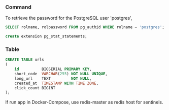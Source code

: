 ### Command
To retrieve the password for the PostgreSQL user 'postgres',
```sql
SELECT rolname, rolpassword FROM pg_authid WHERE rolname = 'postgres';
```
```sql
create extension pg_stat_statements;
```
### Table
```sql
CREATE TABLE urls
(
    id          BIGSERIAL PRIMARY KEY,
    short_code  VARCHAR(255) NOT NULL UNIQUE,
    long_url    TEXT         NOT NULL,
    created_at  TIMESTAMP WITH TIME ZONE,
    click_count BIGINT
);
```

If run app in Docker-Compose, use redis-master as redis host for sentinels.